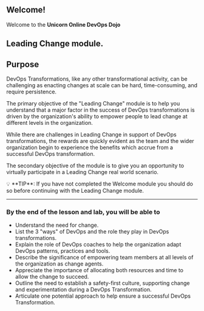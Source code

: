## Welcome!

Welcome to the **Unicorn Online DevOps Dojo** 

## Leading Change module.

## Purpose

DevOps Transformations, like any other transformational activity, can be challenging as enacting changes at scale can be hard, time-consuming, and require persistence.  

The primary objective of the "Leading Change" module is to help you understand that a major factor in the success of DevOps transformations is driven by the organization's ability to empower people to lead change at different levels in the organization.  

While there are challenges in Leading Change in support of DevOps transformations, the rewards are quickly evident as the team and the wider organization begin to experience the benefits which accrue from a successful DevOps transformation.  

The secondary objective of the module is to give you an opportunity to virtually participate in a Leading Change real world scenario.  

<div style="text-align: left">💡 **TIP**: If you have not completed the Welcome module you should do so before continuing with the Leading Change module. </div>  

---

### By the end of the lesson and lab, you will be able to

- Understand the need for change.
- List the 3 "ways" of DevOps and the role they play in DevOps transformations.  
- Explain the role of DevOps coaches to help the organization adapt DevOps patterns, practices and tools.  
- Describe the significance of empowering team members at all levels of the organization as change agents.  
- Appreciate the importance of allocating both resources and time to allow the change to succeed.  
- Outline the need to establish a safety-first culture, supporting change and experimentation during a DevOps Transformation.  
- Articulate one potential approach to help ensure a successful DevOps Transformation.  
